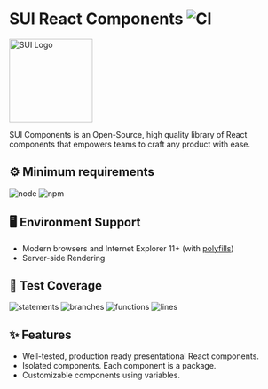 # SUI React Components ![CI](https://github.com/SUI-Components/sui-components/workflows/CI/badge.svg)

<img src="https://avatars2.githubusercontent.com/u/13288987?s=200&v=4" alt="SUI Logo" width="150">

SUI Components is an Open-Source, high quality library of React components that empowers teams to craft any product with ease.

## ⚙️ Minimum requirements
![node](https://shields.io/badge/node-v16+-lightgray?logo=nodedotjs&logoWidth=20&style=for-the-badge)
![npm](https://shields.io/badge/npm-v7+-lightgrey?logo=npm&logoWidth=20&style=for-the-badge)

## 🖥 Environment Support

- Modern browsers and Internet Explorer 11+ (with [polyfills](https://github.com/SUI-Components/sui/tree/master/packages/sui-polyfills))
- Server-side Rendering

## 🧪 Test Coverage

![statements](https://shields.io/badge/statements-70.55%25-orange)
![branches](https://shields.io/badge/branches-55.96%25-AA0000)
![functions](https://shields.io/badge/functions-56.61%25-AA0000)
![lines](https://shields.io/badge/lines-72.37%25-orange)

## ✨ Features

- Well-tested, production ready presentational React components.
- Isolated components. Each component is a package.
- Customizable components using variables.
